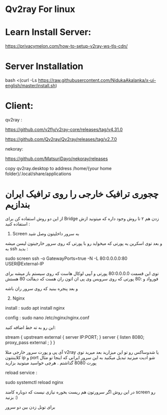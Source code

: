# Qv2ray For linux

# Learn Install Server:

https://privacymelon.com/how-to-setup-v2ray-ws-tls-cdn/
# Server Installation 
bash <(curl -Ls https://raw.githubusercontent.com/NidukaAkalanka/x-ui-english/master/install.sh)

# Client:

qv2ray :

https://github.com/v2fly/v2ray-core/releases/tag/v4.31.0

https://github.com/Qv2ray/Qv2ray/releases/tag/v2.7.0

nekoray: 

https://github.com/MatsuriDayo/nekoray/releases

copy qv2ray.desktop to address /home/{your home folder}/.local/share/applications



# چجوری ترافیک خارجی را روی ترافیک ایران بندازیم


از این دو روش استفاده کن 
برای  Bridge زدن هم ۲ تا روش وجود داره که میتونید ازش استفاده کنید : 


1. Screen 
به سرور داخلیتون وصل شید 

و بعد توی اسکرین یه پورتی که میخواید رو با پورتی که روی سرور خارجیتون لیسن میشه  به ssh بدید  :
 
sudo screen ssh -o GatewayPorts=true -N -L 80:0.0.0.0:80 USER@External-IP
 
توی این قسمت 80:0.0.0.0 پورتی و آیپی لوکال هاست که روی سیستم باز میشه برای فورواد و :80 پورتی که روی سرویس وی پی ان اتون ران هست که دیفالت  80 هستش

و بعد پنجره ببنید که روی سرور ران باشه

2. Nginx

install : 
sudo apt install nginx

config : 
sudo nano /etc/nginx/nginx.conf

 این رو به ته خط اضافه کنید: 

stream {
    upstream external {
        server IP:PORT;  }
    server {
        listen     8080;
        proxy_pass external ; }  }
 
آی پی و پورت سرور خارجی مثلا v2ray یا شدوساکس رو تو این میزارید بعد میرید توی کلاینتتون ip و port شو ادیت میزنید تبدیل میکنید به این سرور ایرانی که اینجا تو مثال پورت 8080 گذاشتم . هرچی خواسید میتونید بزارید

reload service :

sudo systemctl reload nginx

در این روش اگر سرورتون هم ریست بخوره نیازی نیست که دوباره کامند screen رو بزنید :)


برای تونل زدن بین دو سرور
